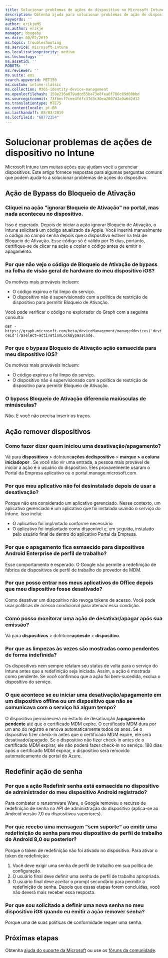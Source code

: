```yaml
---
title: Solucionar problemas de ações de dispositivo no Microsoft Intune – Azure | Microsoft Docs
description: Obtenha ajuda para solucionar problemas de ação do dispositivo.
keywords: ''
author: erikjeMS
ms.author: erikje
manager: dougeby
ms.date: 08/02/2019
ms.topic: troubleshooting
ms.service: microsoft-intune
ms.localizationpriority: medium
ms.technology: ''
ms.assetid: ''
ROBOTS: ''
ms.reviewer: ''
ms.suite: ems
search.appverid: MET150
ms.custom: intune-classic
ms.collection: M365-identity-device-management
ms.openlocfilehash: 159e236a079adcd55ba73e8fea6f786c09d08bbd
ms.sourcegitcommit: 73fbecf7cee4fdfc37d3c30ea2007d2a9a6d2d12
ms.translationtype: MTE75
ms.contentlocale: pt-BR
ms.lasthandoff: 08/03/2019
ms.locfileid: "68772354"
---
```

# <a name="troubleshoot-device-actions-in-intune"></a>Solucionar problemas de ações de dispositivo no Intune

Microsoft Intune tem muitas ações que ajudam você a gerenciar dispositivos. Este artigo fornece respostas para algumas perguntas comuns que podem ajudá-lo a solucionar problemas de ações do dispositivo.

## <a name="bypass-activation-lock-action"></a>Ação de Bypass do Bloqueio de Ativação

### <a name="i-clicked-the-bypass-activation-lock-action-in-the-portal-but-nothing-happened-on-the-device"></a>Cliquei na ação "ignorar Bloqueio de Ativação" no portal, mas nada aconteceu no dispositivo.
Isso é esperado. Depois de iniciar a ação ignorar Bloqueio de Ativação, o Intune solicitará um código atualizado da Apple. Você inserirá manualmente o código no campo senha depois que o dispositivo estiver na tela de Bloqueio de Ativação. Esse código só é válido por 15 dias, portanto, certifique-se de clicar na ação e copiar o código antes de emitir o apagamento.

### <a name="why-dont-i-see-the-bypass-activation-lock-code-in-the-hardware-overview-blade-of-my-ios-device"></a>Por que não vejo o código de Bloqueio de Ativação de bypass na folha de visão geral de hardware do meu dispositivo iOS?
Os motivos mais prováveis incluem:
- O código expirou e foi limpo do serviço.
- O dispositivo não é supervisionado com a política de restrição de dispositivo para permitir Bloqueio de Ativação.

Você pode verificar o código no explorador do Graph com a seguinte consulta:

```GET - https://graph.microsoft.com/beta/deviceManagement/manageddevices('deviceId')?$select=activationLockBypassCode.```

### <a name="why-is-the-bypass-activation-lock-action-greyed-out-for-my-ios-device"></a>Por que o bypass Bloqueio de Ativação ação esmaecida para meu dispositivo iOS?
Os motivos mais prováveis incluem: 
- O código expirou e foi limpo do serviço.
- O dispositivo não é supervisionado com a política de restrição de dispositivo para permitir Bloqueio de Ativação.

### <a name="is-the-bypass-activation-lock-code-case-sensitive"></a>O bypass Bloqueio de Ativação diferencia maiúsculas de minúsculas?
Não. E você não precisa inserir os traços.

## <a name="remove-devices-action"></a>Ação remover dispositivos

### <a name="how-do-i-tell-who-started-a-retirewipe"></a>Como fazer dizer quem iniciou uma desativação/apagamento?
Vá para **dispositivos** > doIntune**ações dedispositivo** > **marque** **> a coluna iniciadopor** .
Se você não vir uma entrada, a pessoa mais provável de iniciar a ação é o usuário do dispositivo. Eles provavelmente usaram o Portal da Empresa aplicativo ou o portal.manage.microsoft.com.

### <a name="why-wasnt-my-application-uninstalled-after-using-retire"></a>Por que meu aplicativo não foi desinstalado depois de usar a desativação?
Porque não era considerado um aplicativo gerenciado. Nesse contexto, um aplicativo gerenciado é um aplicativo que foi instalado usando o serviço do Intune. Isso inclui:
- O aplicativo foi implantado conforme necessário
- O aplicativo foi implantado como disponível e, em seguida, instalado pelo usuário final de dentro do aplicativo Portal da Empresa.

### <a name="why-is-wipe-grayed-out-for-android-enterprise-work-profile-devices"></a>Por que o apagamento fica esmaecido para dispositivos Android Enterprise de perfil de trabalho?
Esse comportamento é esperado. O Google não permite a redefinição de fábrica de dispositivos de perfil de trabalho do provedor de MDM.

### <a name="why-can-i-sign-back-into-my-office-apps-after-my-device-was-retired"></a>Por que posso entrar nos meus aplicativos do Office depois que meu dispositivo fosse desativado?
Como desativar um dispositivo não revoga tokens de acesso. Você pode usar políticas de acesso condicional para atenuar essa condição.

### <a name="how-can-i-monitor-a-retirewipe-action-after-it-was-issued"></a>Como posso monitorar uma ação de desativar/apagar após sua emissão?
Vá para **dispositivos** > doIntune**açõesde** > **dispositivo**.

### <a name="why-do-wipes-sometimes-show-as-pending-indefinitely"></a>Por que as limpezas às vezes são mostradas como pendentes de forma indefinida?
Os dispositivos nem sempre relatam seu status de volta para o serviço do Intune antes que a redefinição seja iniciada. Assim, a ação é mostrada como pendente. Se você confirmou que a ação foi bem-sucedida, exclua o dispositivo do serviço.

### <a name="what-happens-if-i-start-a-retirewipe-on-an-offline-device-or-a-device-that-hasnt-communicated-with-the-service-in-a-while"></a>O que acontece se eu iniciar uma desativação/apagamento em um dispositivo offline ou um dispositivo que não se comunicava com o serviço há algum tempo?
O dispositivo permanecerá no estado de desativação **/apagamento pendente** até que o certificado MDM expire. O certificado MDM dura por um ano do registro e renova automaticamente todos os anos. Se o dispositivo fizer check-in antes que o certificado MDM expire, ele será desativado/apagado. Se o dispositivo não fizer check-in antes de o certificado MDM expirar, ele não poderá fazer check-in no serviço. 180 dias após o certificado MDM expirar, o dispositivo será removido automaticamente da portal do Azure.


## <a name="reset-passcode-action"></a>Redefinir ação de senha

### <a name="why-is-the-reset-passcode-action-greyed-out-on-my-android-device-admin-enrolled-device"></a>Por que a ação Redefinir senha está esmaecida no dispositivo de administrador do meu dispositivo Android registrado?
Para combater o ransomware Ware, o Google removeu o recurso de redefinição de senha na API de administração do dispositivo (aplica-se ao Android versão 7,0 ou dispositivos superiores).

### <a name="why-do-i-get-a-not-supported-message-when-i-issue-a-passcode-reset-to-my-android-80-or-later-work-profile-enrolled-device"></a>Por que recebo uma mensagem "sem suporte" ao emitir uma redefinição de senha para meu dispositivo de perfil de trabalho do Android 8,0 ou posterior?
Porque o token de redefinição não foi ativado no dispositivo. Para ativar o token de redefinição:
1. Você deve exigir uma senha de perfil de trabalho em sua política de configuração.
2. O usuário final deve definir uma senha de perfil de trabalho apropriada.
3. O usuário final deve aceitar o prompt secundário para permitir a redefinição de senha.
Depois que essas etapas forem concluídas, você não deverá mais receber essa resposta.

### <a name="why-am-i-prompted-to-set-a-new-passcode-on-my-ios-device-when-i-issue-the-remove-passcode-action"></a>Por que sou solicitado a definir uma nova senha no meu dispositivo iOS quando eu emitir a ação remover senha?
Porque uma de suas políticas de conformidade requer uma senha.

## <a name="next-steps"></a>Próximas etapas

Obtenha [ajuda do suporte da Microsoft](get-support.md) ou use os [fóruns da comunidade](https://social.technet.microsoft.com/Forums/en-US/home?category=microsoftintune).
